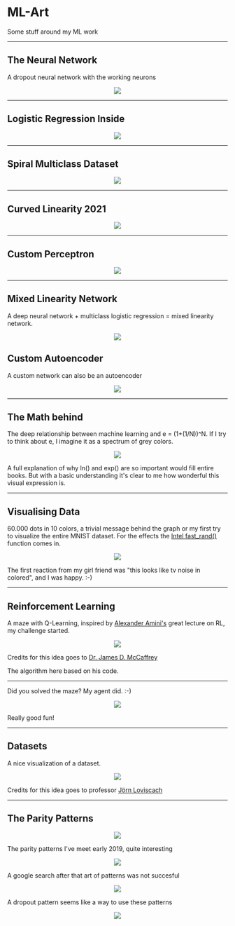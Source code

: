 # ML-Art
Some stuff around my ML work

---

## The Neural Network

A dropout neural network with the working neurons
<p align="center">
  <img src="https://github.com/grensen/ML-Art/blob/master/dropout_art.png?raw=true">
</p>

---

## Logistic Regression Inside

<p align="center">
  <img src="https://github.com/grensen/ML-Art/blob/master/figures/logistic_regression_weight_map.png?raw=true">
</p>

---

## Spiral Multiclass Dataset

<p align="center">
  <img src="https://github.com/grensen/ML-Art/blob/master/figures/spiral_demo.png?raw=true">
</p>

---

## Curved Linearity 2021

<p align="center">
  <img src="https://github.com/grensen/ML-Art/blob/master/figures/curved_linearity.gif?raw=true">
</p>

---

## Custom Perceptron

<p align="center">
  <img src="https://github.com/grensen/ML-Art/blob/master/custom_perceptron.png?raw=true">
</p>

---

## Mixed Linearity Network

A deep neural network + multiclass logistic regression = mixed linearity network.

<p align="center">
  <img src="https://raw.githubusercontent.com/grensen/ML-Art/master/figures/mixed_linearity_network.png?raw=true">
</p>

## Custom Autoencoder

A custom network can also be an autoencoder

<p align="center">
  <img src="https://raw.githubusercontent.com/grensen/ML-Art/master/figures/custom_autoencoder.png?raw=true">
</p>

---


## The Math behind

The deep relationship between machine learning and e = (1+(1/N))^N. 
If I try to think about e, I imagine it as a spectrum of grey colors.

<p align="center">
  <img width="" height="" src="https://github.com/grensen/ML-Art/blob/master/euler_tricks.png">
</p>
A full explanation of why ln() and exp() are so important would fill entire books. But with a basic understanding it's clear to me how wonderful this visual expression is.

---

## Visualising Data

60.000 dots in 10 colors, a trivial message behind the graph or my first try to visualize the entire MNIST dataset.
For the effects the [Intel fast_rand()](https://software.intel.com/en-us/articles/fast-random-number-generator-on-the-intel-pentiumr-4-processor)
function comes in.




<p align="center">
  <img width="" height="" src="https://github.com/grensen/ML-Art/blob/master/60000_dots_and_10_colors_jiw.jpg">
</p>
The first reaction from my girl friend was "this looks like tv noise in colored", and I was happy. :-)

---


## Reinforcement Learning 

A maze with Q-Learning, inspired by [Alexander Amini's](https://www.youtube.com/watch?v=nZfaHIxDD5w) great lecture on RL, my challenge started.


<p align="center">
  <img src="https://github.com/grensen/ML-Art/blob/master/maze_unsolved.png">
</p>

Credits for this idea goes to [Dr. James D. McCaffrey](https://docs.microsoft.com/en-us/archive/msdn-magazine/2018/august/test-run-introduction-to-q-learning-using-csharp)

The algorithm here based on his code.

---

Did you solved the maze? My agent did. :-)


<p align="center">
  <img src="https://github.com/grensen/ML-Art/blob/master/maze_solved.png">
</p>

Really good fun!

---

## Datasets

A nice visualization of a dataset.

<p align="center">
  <img width="" height="" src="https://github.com/grensen/ML-Art/blob/master/dataset.png">
</p>

Credits for this idea goes to professor [Jörn Loviscach](https://www.youtube.com/watch?v=41SdVA2aqKw/)

---

## The Parity Patterns

<p align="center">
  <img width="" height="" src="https://raw.githubusercontent.com/grensen/ML-Art/master/parity_00.png">
</p>

The parity patterns I've meet early 2019, quite interesting

<p align="center">
  <img width="" height="" src="https://raw.githubusercontent.com/grensen/ML-Art/master/parity_01.png">
</p>

A google search after that art of patterns was not succesful

<p align="center">
  <img width="" height="" src="https://raw.githubusercontent.com/grensen/ML-Art/master/parity_02.png">
</p>

A dropout pattern seems like a way to use these patterns

<p align="center">
  <img width="" height="" src="https://raw.githubusercontent.com/grensen/ML-Art/master/parity_03.png">
</p>
